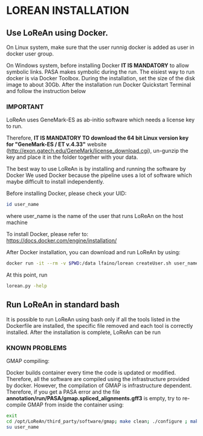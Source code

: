 # LOREAN INSTALLATION

## Use LoReAn using Docker.

On Linux system, make sure that the user runnig docker is added as user in docker user group.

On Windows system, before installing Docker **IT IS MANDATORY** to allow symbolic links. PASA makes symbolic during the run.
The eisiest way to run docker is via Docker Toolbox. During the installation, set the size of the disk image to about 30Gb.
After the installation run Docker Quickstart Terminal and follow the instruction below 

### IMPORTANT
LoReAn uses GeneMark-ES as ab-initio software which needs a license key to run. 

Therefore, **IT IS MANDATORY TO download the 64 bit Linux version key for "GeneMark-ES / ET v.4.33"** website (http://exon.gatech.edu/GeneMark/license_download.cgi), un-gunzip the key and place it in 
the folder together with your data.

The best way to use LoReAn is by installing and running the software by Docker
We used Docker because the pipeline uses a lot of software which maybe difficult to install independently.

Before installing Docker, please check your UID:
```bash
id user_name
```
where user_name is the name of the user that runs LoReAn on the host machine

To install Docker, please refer to:
https://docs.docker.com/engine/installation/

After Docker installation, you can download and run LoReAn by using:
```bash
docker run -it --rm -v $PWD:/data lfaino/lorean createUser.sh user_name uid_user
```

At this point, run

```bash
lorean.py -help
```

## Run LoReAn in standard bash

It is possible to run LoReAn using bash only if all the tools listed in the Dockerfile are installed, the specific file removed and
each tool is correctly installed. After the installation is complete, LoReAn can be run  


### KNOWN PROBLEMS 

GMAP compiling:

Docker builds container every time the code is updated or modified. Therefore, all the software are compiled using the infrastructure provided by docker. However, the compilation of GMAP is 
infrastructure dependent. Therefore, if you get a PASA error and the file **annotation/run/PASA/gmap.spliced_alignments.gff3** is empty, try to re-compile GMAP from inside the 
container using:
```bash
exit
cd /opt/LoReAn/third_party/software/gmap; make clean; ./configure ; make ; sudo make install ; cd /data/
su user_name
```

